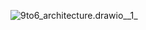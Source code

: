 ![9to6_architecture.drawio__1_](/uploads/735dac6bc035e788d14e3a6cdab9fc9b/9to6_architecture.drawio__1_.png)
